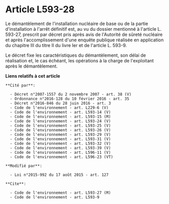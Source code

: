 # Article L593-28

Le démantèlement de l'installation nucléaire de base ou de la partie d'installation à l'arrêt définitif est, au vu du dossier
mentionné à l'article L. 593-27, prescrit par décret pris après avis de l'Autorité de sûreté nucléaire et après
l'accomplissement d'une enquête publique réalisée en application du chapitre III du titre II du livre Ier et de l'article L.
593-9. 

Le décret fixe les caractéristiques du démantèlement, son délai de réalisation et, le cas échéant, les opérations à la charge
de l'exploitant après le démantèlement.

**Liens relatifs à cet article**

	**Cité par**:

	  - Décret n°2007-1557 du 2 novembre 2007 - art. 38 (V)
	  - Ordonnance n°2016-128 du 10 février 2016 - art. 35
	  - Décret n°2016-846 du 28 juin 2016 - art. 3
	  - Code de l'environnement - art. L229-6 (V)
	  - Code de l'environnement - art. L593-14 (V)
	  - Code de l'environnement - art. L593-15 (M)
	  - Code de l'environnement - art. L593-24 (V)
	  - Code de l'environnement - art. L593-25 (V)
	  - Code de l'environnement - art. L593-26 (V)
	  - Code de l'environnement - art. L593-29 (V)
	  - Code de l'environnement - art. L593-31 (V)
	  - Code de l'environnement - art. L593-32 (V)
	  - Code de l'environnement - art. L593-39 (V)
	  - Code de l'environnement - art. L596-11 (V)
	  - Code de l'environnement - art. L596-23 (VT)

	**Modifié par**:

	  - Loi n°2015-992 du 17 août 2015 - art. 127

	**Cite**:

	  - Code de l'environnement - art. L593-27 (M)
	  - Code de l'environnement - art. L593-9
